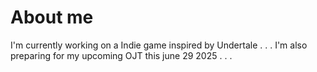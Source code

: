 # About me

I'm currently working on a Indie game inspired by Undertale . . .
I'm also preparing for my upcoming OJT this june 29 2025 . . .
